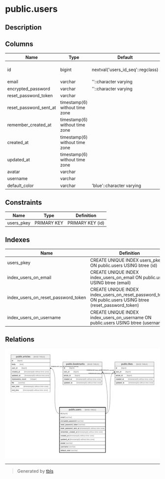 # public.users

## Description

## Columns

| Name | Type | Default | Nullable | Children | Parents | Comment |
| ---- | ---- | ------- | -------- | -------- | ------- | ------- |
| id | bigint | nextval('users_id_seq'::regclass) | false | [public.articles](public.articles.md) [public.bookmarks](public.bookmarks.md) [public.likes](public.likes.md) |  |  |
| email | varchar | ''::character varying | false |  |  |  |
| encrypted_password | varchar | ''::character varying | false |  |  |  |
| reset_password_token | varchar |  | true |  |  |  |
| reset_password_sent_at | timestamp(6) without time zone |  | true |  |  |  |
| remember_created_at | timestamp(6) without time zone |  | true |  |  |  |
| created_at | timestamp(6) without time zone |  | false |  |  |  |
| updated_at | timestamp(6) without time zone |  | false |  |  |  |
| avatar | varchar |  | true |  |  |  |
| username | varchar |  | false |  |  |  |
| default_color | varchar | 'blue'::character varying | true |  |  |  |

## Constraints

| Name | Type | Definition |
| ---- | ---- | ---------- |
| users_pkey | PRIMARY KEY | PRIMARY KEY (id) |

## Indexes

| Name | Definition |
| ---- | ---------- |
| users_pkey | CREATE UNIQUE INDEX users_pkey ON public.users USING btree (id) |
| index_users_on_email | CREATE UNIQUE INDEX index_users_on_email ON public.users USING btree (email) |
| index_users_on_reset_password_token | CREATE UNIQUE INDEX index_users_on_reset_password_token ON public.users USING btree (reset_password_token) |
| index_users_on_username | CREATE UNIQUE INDEX index_users_on_username ON public.users USING btree (username) |

## Relations

![er](public.users.svg)

---

> Generated by [tbls](https://github.com/k1LoW/tbls)
